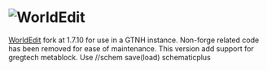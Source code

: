 # ![WorldEdit](http://static.sk89q.com/readme/worldedit.png)

[WorldEdit](https://github.com/EngineHub/WorldEdit/tree/forge-archive/1.7.10) fork at 1.7.10 for use in a GTNH instance. Non-forge
related code has been removed for ease of maintenance.
This version add support for gregtech metablock. Use //schem save(load) schematicplus 
